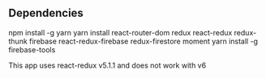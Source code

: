 ## Dependencies

npm install -g yarn
yarn install react-router-dom redux react-redux redux-thunk firebase react-redux-firebase redux-firestore moment 
yarn install -g firebase-tools

This app uses react-redux v5.1.1 and does not work with v6